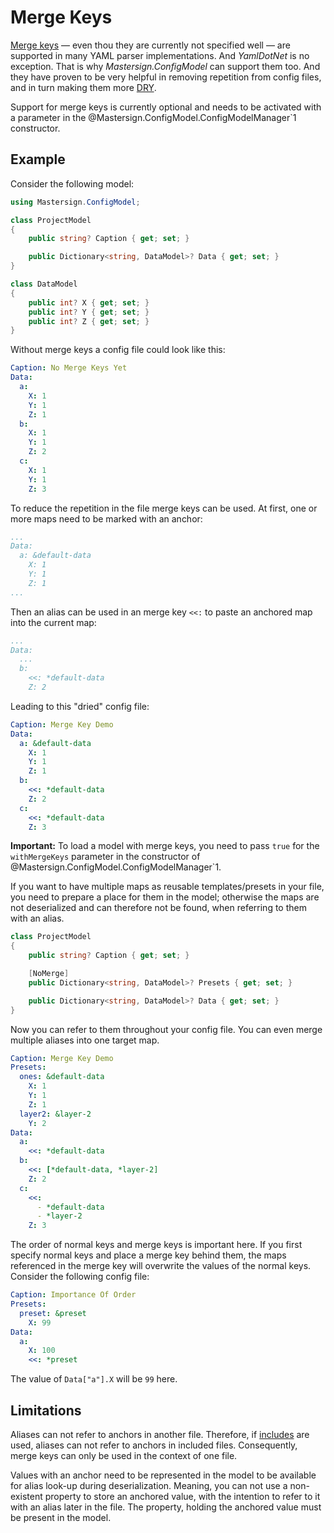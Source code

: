 # Merge Keys

[Merge keys](https://ktomk.github.io/writing/yaml-anchor-alias-and-merge-key.html) —
even thou they are currently not specified well —
are supported in many YAML parser implementations.
And _YamlDotNet_ is no exception. That is why _Mastersign.ConfigModel_ can support them too.
And they have proven to be very helpful in removing repetition from config files,
and in turn making them more [DRY](https://en.wikipedia.org/wiki/Don%27t_repeat_yourself).

Support for merge keys is currently optional and needs to be activated
with a parameter in the @Mastersign.ConfigModel.ConfigModelManager`1 constructor.

## Example

Consider the following model:

```cs
using Mastersign.ConfigModel;

class ProjectModel
{
    public string? Caption { get; set; }

    public Dictionary<string, DataModel>? Data { get; set; }
}

class DataModel
{
    public int? X { get; set; }
    public int? Y { get; set; }
    public int? Z { get; set; }
}
```

Without merge keys a config file could look like this:

```yaml
Caption: No Merge Keys Yet
Data:
  a:
    X: 1
    Y: 1
    Z: 1
  b:
    X: 1
    Y: 1
    Z: 2
  c:
    X: 1
    Y: 1
    Z: 3
```

To reduce the repetition in the file merge keys can be used.
At first, one or more maps need to be marked with an anchor:

```yaml
...
Data:
  a: &default-data
    X: 1
    Y: 1
    Z: 1
...
```

Then an alias can be used in an merge key `<<:` to paste an anchored map into the current map:

```yaml
...
Data:
  ...
  b:
    <<: *default-data
    Z: 2
```

Leading to this "dried" config file:

```yaml
Caption: Merge Key Demo
Data:
  a: &default-data
    X: 1
    Y: 1
    Z: 1
  b:
    <<: *default-data
    Z: 2
  c:
    <<: *default-data
    Z: 3
```

**Important:** To load a model with merge keys, you need to pass `true` for the `withMergeKeys`
parameter in the constructor of @Mastersign.ConfigModel.ConfigModelManager`1.

If you want to have multiple maps as reusable templates/presets in your file,
you need to prepare a place for them in the model;
otherwise the maps are not deserialized and can therefore not be found,
when referring to them with an alias.

```cs
class ProjectModel
{
    public string? Caption { get; set; }

    [NoMerge]
    public Dictionary<string, DataModel>? Presets { get; set; }

    public Dictionary<string, DataModel>? Data { get; set; }
}
```

Now you can refer to them throughout your config file.
You can even merge multiple aliases into one target map.

```yaml
Caption: Merge Key Demo
Presets:
  ones: &default-data
    X: 1
    Y: 1
    Z: 1
  layer2: &layer-2
    Y: 2
Data:
  a:
    <<: *default-data
  b:
    <<: [*default-data, *layer-2]
    Z: 2
  c:
    <<:
      - *default-data
      - *layer-2
    Z: 3
```

The order of normal keys and merge keys is important here.
If you first specify normal keys and place a merge key behind them,
the maps referenced in the merge key will overwrite the values of the normal keys.
Consider the following config file:

```yaml
Caption: Importance Of Order
Presets:
  preset: &preset
    X: 99
Data:
  a:
    X: 100
    <<: *preset
```

The value of `Data["a"].X` will be `99` here.

## Limitations

Aliases can not refer to anchors in another file.
Therefore, if [includes](includes.md) are used, aliases can not refer to anchors in included files.
Consequently, merge keys can only be used in the context of one file.

Values with an anchor need to be represented in the model to be available
for alias look-up during deserialization.
Meaning, you can not use a non-existent property to store an anchored value,
with the intention to refer to it with an alias later in the file.
The property, holding the anchored value must be present in the model.
